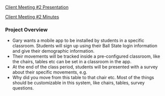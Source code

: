 [Client Meeting #2 Presentation](https://docs.google.com/presentation/d/1ySJR-sufJykYTEWSxnJgGJIL1me7MkNcIP5u_dDwWFM/edit#slide=id.p)

[Client Meeting #2 Minutes](https://docs.google.com/document/d/19V_oVq57zbx2RUjroK89Ok1RTQhPDSYNuMSrUVdH1W0/edit#heading=h.fdho8xde6nyx)

### Project Overview

* Gary wants a mobile app to be installed by students in a specific classroom. Students will sign up using their Ball State login information and give their demographic information. 
* Their movements will be tracked inside a pre-configured classroom, like the chairs, tables etc can 
be set in a classroom in the app. 
* At the end of the class period, students will be presented with a survey about their specific movements, e.g. 
* Why did you move from this table to that chair etc. Most of the things should be customizable in this system, like chairs, tables, survey questions.

